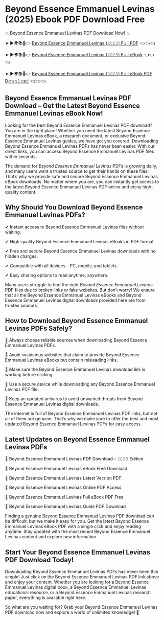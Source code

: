 # Beyond Essence Emmanuel Levinas (2025) Ebook PDF Download Free

💥 Beyond Essence Emmanuel Levinas PDF Download Now! 💥

➤ ►🌍📚📱👉 [Beyond Essence Emmanuel Levinas (𝟸𝟶𝟸𝟻) F𝚞ll PDF](https://getpdf.xyz/beyond-essence-emmanuel-levinas) 👈👈👈


➤ ►🌍📚📱👉 [Beyond Essence Emmanuel Levinas (𝟸𝟶𝟸𝟻) F𝚞ll eBook](https://getpdf.xyz/beyond-essence-emmanuel-levinas) 👈👈👈


➤ ►🌍📚📱👉 [Beyond Essence Emmanuel Levinas (𝟸𝟶𝟸𝟻) F𝚞ll eBook PDF D𝚘𝚠𝚗𝚕𝚘a𝚍](https://getpdf.xyz/beyond-essence-emmanuel-levinas) 👈👈👈


## Beyond Essence Emmanuel Levinas PDF Download – Get the Latest Beyond Essence Emmanuel Levinas eBook Now!

Looking for the best Beyond Essence Emmanuel Levinas PDF download? You are in the right place! Whether you need the latest Beyond Essence Emmanuel Levinas eBook, a research document, or exclusive Beyond Essence Emmanuel Levinas guides, we have got you covered. Downloading Beyond Essence Emmanuel Levinas PDFs has never been easier. With our direct links, you can access Beyond Essence Emmanuel Levinas PDF files within seconds.

The demand for *Beyond Essence Emmanuel Levinas* PDFs is growing daily, and many users want a trusted source to get their hands on these files. That’s why we provide safe and secure Beyond Essence Emmanuel Levinas eBook downloads. No matter where you are, you can instantly get access to the latest Beyond Essence Emmanuel Levinas PDF online and enjoy high-quality content.

## Why Should You Download Beyond Essence Emmanuel Levinas PDFs?

✔ Instant access to Beyond Essence Emmanuel Levinas files without waiting.

✔ High-quality Beyond Essence Emmanuel Levinas eBooks in PDF format.

✔ Free and secure Beyond Essence Emmanuel Levinas downloads with no hidden charges.

✔ Compatible with all devices – PC, mobile, and tablets.

✔ Easy sharing options to read anytime, anywhere.

Many users struggle to find the right *Beyond Essence Emmanuel Levinas* PDF files due to broken links or fake websites. But don’t worry! We ensure that all the Beyond Essence Emmanuel Levinas eBooks and Beyond Essence Emmanuel Levinas digital downloads provided here are from trusted sources.

## How to Download Beyond Essence Emmanuel Levinas PDFs Safely?

📌 Always choose reliable sources when downloading Beyond Essence Emmanuel Levinas PDFs.

📌 Avoid suspicious websites that claim to provide Beyond Essence Emmanuel Levinas eBooks but contain misleading links.

📌 Make sure the Beyond Essence Emmanuel Levinas download link is working before clicking.

📌 Use a secure device while downloading any Beyond Essence Emmanuel Levinas PDF file.

📌 Keep an updated antivirus to avoid unwanted threats from Beyond Essence Emmanuel Levinas digital downloads.

The internet is full of Beyond Essence Emmanuel Levinas PDF links, but not all of them are genuine. That’s why we make sure to offer the best and most updated Beyond Essence Emmanuel Levinas PDFs for easy access.

## Latest Updates on Beyond Essence Emmanuel Levinas PDFs

🔹 Beyond Essence Emmanuel Levinas PDF Download – 𝟸𝟶𝟸𝟻 Edition

🔹 Beyond Essence Emmanuel Levinas eBook Free Download

🔹 Beyond Essence Emmanuel Levinas Latest Version PDF

🔹 Beyond Essence Emmanuel Levinas Online PDF Access

🔹 Beyond Essence Emmanuel Levinas Full eBook PDF Free

🔹 Beyond Essence Emmanuel Levinas Guide PDF Download

Finding a genuine Beyond Essence Emmanuel Levinas PDF download can be difficult, but we make it easy for you. Get the latest Beyond Essence Emmanuel Levinas eBook PDF with a single click and enjoy reading anytime. Stay updated with the most recent Beyond Essence Emmanuel Levinas content and explore new information.

## Start Your Beyond Essence Emmanuel Levinas PDF Download Today!

Downloading Beyond Essence Emmanuel Levinas PDFs has never been this simple! Just click on the Beyond Essence Emmanuel Levinas PDF link above and enjoy your content. Whether you are looking for a Beyond Essence Emmanuel Levinas digital book, a Beyond Essence Emmanuel Levinas educational resource, or a Beyond Essence Emmanuel Levinas research paper, everything is available right here.

So what are you waiting for? Grab your Beyond Essence Emmanuel Levinas PDF download now and explore a world of unlimited knowledge! 🚀